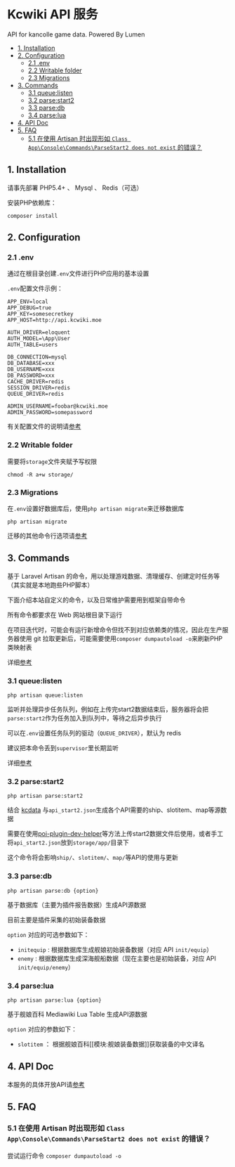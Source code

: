 # Kcwiki API 服务

API for kancolle game data. Powered By Lumen

<!-- START doctoc generated TOC please keep comment here to allow auto update -->
<!-- DON'T EDIT THIS SECTION, INSTEAD RE-RUN doctoc TO UPDATE -->


- [1. Installation](#1-installation)
- [2. Configuration](#2-configuration)
  - [2.1 .env](#21-env)
  - [2.2 Writable folder](#22-writable-folder)
  - [2.3 Migrations](#23-migrations)
- [3. Commands](#3-commands)
  - [3.1 queue:listen](#31-queuelisten)
  - [3.2 parse:start2](#32-parsestart2)
  - [3.3 parse:db](#33-parsedb)
  - [3.4 parse:lua](#34-parselua)
- [4. API Doc](#4-api-doc)
- [5. FAQ](#5-faq)
  - [5.1 在使用 Artisan 时出现形如 `Class App\Console\Commands\ParseStart2 does not exist` 的错误？](#51-%E5%9C%A8%E4%BD%BF%E7%94%A8-artisan-%E6%97%B6%E5%87%BA%E7%8E%B0%E5%BD%A2%E5%A6%82-class-app%5Cconsole%5Ccommands%5Cparsestart2-does-not-exist-%E7%9A%84%E9%94%99%E8%AF%AF%EF%BC%9F)

<!-- END doctoc generated TOC please keep comment here to allow auto update -->

## 1. Installation

请事先部署 PHP5.4+ 、 Mysql 、 Redis（可选）

安装PHP依赖库：

	composer install

## 2. Configuration

### 2.1 .env

通过在根目录创建`.env`文件进行PHP应用的基本设置

`.env`配置文件示例：


	APP_ENV=local
	APP_DEBUG=true
	APP_KEY=somesecretkey
	APP_HOST=http://api.kcwiki.moe

	AUTH_DRIVER=eloquent
	AUTH_MODEL=\App\User
	AUTH_TABLE=users

	DB_CONNECTION=mysql
	DB_DATABASE=xxx
	DB_USERNAME=xxx
	DB_PASSWORD=xxx
	CACHE_DRIVER=redis
	SESSION_DRIVER=redis
	QUEUE_DRIVER=redis

	ADMIN_USERNAME=foobar@kcwiki.moe
	ADMIN_PASSWORD=somepassword

有关配置文件的说明请[参考](https://lumen.laravel.com/docs/5.2/configuration#environment-configuration)

### 2.2 Writable folder

需要将`storage`文件夹赋予写权限

	chmod -R a+w storage/

### 2.3 Migrations

在`.env`设置好数据库后，使用`php artisan migrate`来迁移数据库

	php artisan migrate

迁移的其他命令行选项请[参考](http://laravel.com/docs/migrations)

## 3. Commands

基于 Laravel Artisan 的命令，用以处理游戏数据、清理缓存、创建定时任务等（其实就是本地跑些PHP脚本）

下面介绍本站自定义的命令，以及日常维护需要用到框架自带命令

所有命令都要求在 Web 网站根目录下运行

在项目迭代时，可能会有运行新增命令但找不到对应依赖类的情况，因此在生产服务器使用 git 拉取更新后，可能需要使用`composer dumpautoload -o`来刷新PHP类映射表

详细[参考](http://www.golaravel.com/laravel/docs/5.1/artisan/)

### 3.1 queue:listen

	php artisan queue:listen

监听并处理异步任务队列，例如在上传完start2数据结束后，服务器将会把`parse:start2`作为任务加入到队列中，等待之后异步执行

可以在`.env`设置任务队列的驱动（`QUEUE_DRIVER`），默认为 redis

建议把本命令丢到`supervisor`里长期监听

详细[参考](http://lumen.laravel-china.org/docs/queues)


### 3.2 parse:start2

	php artisan parse:start2

结合 [kcdata](https://github.com/kcwikizh/kcdata) 与`api_start2.json`生成各个API需要的ship、slotitem、map等源数据

需要在使用[poi-plugin-dev-helper](https://github.com/grzhan/poi-plugin-dev-helper)等方法上传start2数据文件后使用，或者手工将`api_start2.json`放到`storage/app/`目录下

这个命令将会影响`ship/`、`slotitem/`、`map/`等API的使用与更新


### 3.3 parse:db

	php artisan parse:db {option}

基于数据库（主要为插件报告数据）生成API源数据

目前主要是插件采集的初始装备数据

`option` 对应的可选参数如下：

+ `initequip` : 根据数据库生成舰娘初始装备数据（对应 API `init/equip`）
+ `enemy` : 根据数据库生成深海舰船数据（现在主要也是初始装备，对应 API `init/equip/enemy`）

### 3.4 parse:lua

	php artisan parse:lua {option}

基于舰娘百科 Mediawiki Lua Table 生成API源数据

`option` 对应的参数如下：

+ `slotitem` ： 根据舰娘百科[[模块:舰娘装备数据]]获取装备的中文译名


## 4. API Doc

本服务的具体开放API请[参考](https://github.com/kcwikizh/kcwiki-api/wiki)

## 5. FAQ

### 5.1 在使用 Artisan 时出现形如 `Class App\Console\Commands\ParseStart2 does not exist` 的错误？

尝试运行命令 `composer dumpautoload -o`

